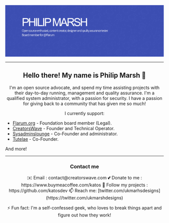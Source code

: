 <img src="https://raw.githubusercontent.com/katosdev/katosdev/master/gh-header-image-cropped.png" />

<hr>

<h2 align="center">Hello there! My name is Philip Marsh 👋</h2>
<p align="center">
    I'm an open source advocate, and spend my time assisting projects with their day-to-day running, management and quality assurance.
    I'm a qualified system administrator, with a passion for security. I have a passion for giving back to a community that has given me so much!
    </p>

<p align="center">
    I currently support: 
    <ul>
        <li><a href="https://github.com/flarum">Flarum.org</a> - Foundation board member (Legal).</li>
        <li><a href="https://creatorswave.com/">CreatorsWave</a> - Founder and Technical Operator.</li>
        <li><a href="https://sysadminslounge.com/">Sysadminslounge</a> - Co-Founder and administrator.</li>
        <li><a href="https://tutelae.net/">Tutelae</a> - Co-Founder.</li>
</ul>
    And more!
</p>

<hr>
<h3 align="center">Contact me</h3>
<p align="center">
    ✉️ Email : contact@creatorswave.com
    💕 Donate to me : https://www.buymeacoffee.com/katos 
    👀 Follow my projects : https://github.com/katosdev
    📫 Reach me: [twitter.com/ukmarhsdesigns](https://twitter.com/ukmarshdesigns)
</p>

<p align="center">
  ⚡️ Fun fact: I'm a self-confessed geek, who loves to break things apart and figure out how they work! 
  </p>

